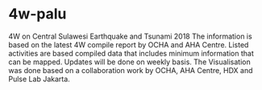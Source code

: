 # 4w-palu
4W on Central Sulawesi Earthquake and Tsunami 2018
The information is based on the latest 4W compile report by OCHA and AHA Centre. Listed activities are based compiled data that includes minimum information that can be mapped. Updates will be done on weekly basis.
The Visualisation was done based on a collaboration work by OCHA, AHA Centre, HDX and Pulse Lab Jakarta.
